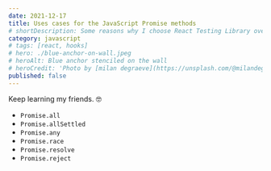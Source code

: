 ```yaml
---
date: 2021-12-17
title: Uses cases for the JavaScript Promise methods
# shortDescription: Some reasons why I choose React Testing Library over Enzyme for testing React components
category: javascript
# tags: [react, hooks]
# hero: ./blue-anchor-on-wall.jpeg
# heroAlt: Blue anchor stenciled on the wall
# heroCredit: 'Photo by [milan degraeve](https://unsplash.com/@milandegraeve)'
published: false
---
```


Keep learning my friends. 🤓

- `Promise.all`
- `Promise.allSettled`
- `Promise.any`
- `Promise.race`
- `Promise.resolve`
- `Promise.reject`
